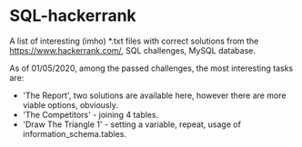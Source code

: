 # SQL-hackerrank
A list of interesting (imho) *.txt files with correct solutions from the https://www.hackerrank.com/, SQL challenges, MySQL database.

As of 01/05/2020, among the passed challenges, the most interesting tasks are:
* 'The Report', two solutions are available here, however there are more viable options, obviously.
* 'The Competitors' - joining 4 tables.
* 'Draw The Triangle 1' - setting a variable, repeat, usage of information_schema.tables.
